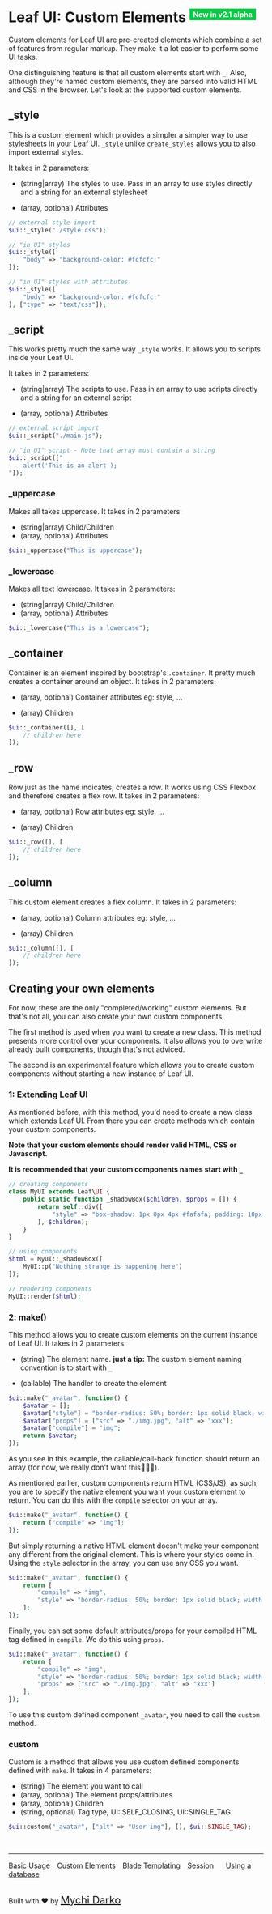 # Leaf UI: Custom Elements <sup style="background: rgb(11, 200, 70); color: white; padding: 3px 7px; font-size: 14px;">New in v2.1 alpha</sup>

Custom elements for Leaf UI are pre-created elements which combine a set of features from regular markup. They make it a lot easier to perform some UI tasks.

One distinguishing feature is that all custom elements start with `_`. Also, although they're named custom elements, they are parsed into valid HTML and CSS in the browser. Let's look at the supported custom elements.

## _style

This is a custom element which provides a simpler a simpler way to use stylesheets in your Leaf UI. `_style` unlike [`create_styles`](ui/v/0.1.0/?id=create_styles) allows you to also import external styles.

It takes in 2 parameters:

- (string|array) The styles to use. Pass in an array to use styles directly and a string for an external stylesheet

- (array, optional) Attributes

```php
// external style import
$ui::_style("./style.css");

// "in UI" styles
$ui::_style([
	"body" => "background-color: #fcfcfc;"
]);

// "in UI" styles with attributes
$ui::_style([
	"body" => "background-color: #fcfcfc;"
], ["type" => "text/css"]);
```

## _script

This works pretty much the same way `_style` works. It allows you to scripts inside your Leaf UI.

It takes in 2 parameters:

- (string|array) The scripts to use. Pass in an array to use scripts directly and a string for an external script

- (array, optional) Attributes

```php
// external script import
$ui::_script("./main.js");

// "in UI" script - Note that array must contain a string
$ui::_script(["
	alert('This is an alert');
"]);
```

### _uppercase

Makes all takes uppercase. It takes in 2 parameters:

- (string|array) Child/Children
- (array, optional) Attributes

```php
$ui::_uppercase("This is uppercase");
```

### _lowercase

Makes all text lowercase. It takes in 2 parameters:

- (string|array) Child/Children
- (array, optional) Attributes

```php
$ui::_lowercase("This is a lowercase");
```

## _container

Container is an element inspired by bootstrap's `.container`. It pretty much creates a container around an object. It takes in 2 parameters:

- (array, optional) Container attributes eg: style, ...

- (array) Children

```php
$ui::_container([], [
	// children here
]);
```

## _row

Row just as the name indicates, creates a row. It works using CSS Flexbox and therefore creates a flex row. It takes in 2 parameters:

- (array, optional) Row attributes eg: style, ...

- (array) Children

```php
$ui::_row([], [
	// children here
]);
```

## _column

This custom element creates a flex column. It takes in 2 parameters:

- (array, optional) Column attributes eg: style, ...

- (array) Children

```php
$ui::_column([], [
	// children here
]);
```

## Creating your own elements

For now, these are the only "completed/working" custom elements. But that's not all, you can also create your own custom components.

The first method is used when you want to create a new class. This method presents more control over your components. It also allows you to overwrite already built components, though that's not adviced.

The second is an experimental feature which allows you to create custom components without starting a new instance of Leaf UI.

### 1: Extending Leaf UI

As mentioned before, with this method, you'd need to create a new class which extends Leaf UI. From there you can create methods which contain your custom components.

**Note that your custom elements should render valid HTML, CSS or Javascript.**

**It is recommended that your custom components names start with `_`**

```php
// creating components
class MyUI extends Leaf\UI {
	public static function _shadowBox($children, $props = []) {
		return self::div([
			"style" => "box-shadow: 1px 0px 4px #fafafa; padding: 10px 8px;",
		], $children);
	}
}

// using components
$html = MyUI::_shadowBox([
	MyUI::p("Nothing strange is happening here")
]);

// rendering components
MyUI::render($html);
```

### 2: make()

This method allows you to create custom elements on the current instance of Leaf UI. It takes in 2 parameters:

- (string) The element name. **just a tip:** The custom element naming convention is to start with `_`

- (callable) The handler to create the element

```php
$ui::make("_avatar", function() {
    $avatar = [];
    $avatar["style"] = "border-radius: 50%; border: 1px solid black; width: 50px; height: 50px";
    $avatar["props"] = ["src" => "./img.jpg", "alt" => "xxx"];
    $avatar["compile"] = "img";
    return $avatar;
});
```

As you see in this example, the callable/call-back function should return an array (for now, we really don't want this🤦‍♀️😪).

As mentioned earlier, custom components return HTML (CSS/JS), as such, you are to specify the native element you want your custom element to return. You can do this with the `compile` selector on your array.

```php
$ui::make("_avatar", function() {
    return ["compile" => "img"];
});
```

But simply returning a native HTML element doesn't make your component any different from the original element. This is where your styles come in. Using the `style` selector in the array, you can use any CSS you want.

```php
$ui::make("_avatar", function() {
    return [
		"compile" => "img",
		"style" => "border-radius: 50%; border: 1px solid black; width: 50px; height: 50px"
	];
});
```

Finally, you can set some default attributes/props for your compiled HTML tag defined in `compile`. We do this using `props`.

```php
$ui::make("_avatar", function() {
    return [
		"compile" => "img",
		"style" => "border-radius: 50%; border: 1px solid black; width: 50px; height: 50px",
		"props" => ["src" => "./img.jpg", "alt" => "xxx"]
	];
});
```

To use this custom defined component `_avatar`, you need to call the `custom` method.

### custom

Custom is a method that allows you use custom defined components defined with `make`. It takes in 4 parameters:

- (string) The element you want to call
- (array, optional) The element props/attributes
- (array, optional) Children
- (string, optional) Tag type, UI::SELF_CLOSING, UI::SINGLE_TAG.

```php
$ui::custom("_avatar", ["alt" => "User img"], [], $ui::SINGLE_TAG);
```

<br>
<hr>

<a href="#/ui/v/0.1.0/basic-usage" style="margin: 0px">Basic Usage</a>
<a href="#/ui/v/0.1.0/custom-elements" style="margin: 0px 10px;">Custom Elements</a>
<a href="#/2.1-alpha/views/blade" style="margin: 0px; 10px;">Blade Templating</a>
<a href="#/2.1-alpha/http/session" style="margin: 0px 10px;">Session</a>
<a href="#/2.1-alpha/database" style="margin: 0px 10px;">Using a database</a>

<br>
Built with ❤ by <a href="https://mychi.netlify.app" style="font-size: 20px; color: #111;" target="_blank">Mychi Darko</a>